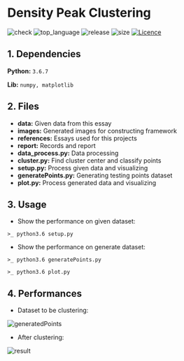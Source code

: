 # Density Peak Clustering 
![check](https://img.shields.io/github/status/s/pulls/freesinger/Density_Peak_Cluster/3.svg?style=flat)
![top_language](https://img.shields.io/github/languages/top/freesinger/Density_Peak_Cluster.svg?colorB=blue&logo=top_language&style=flat)
![release](https://img.shields.io/github/release/freesinger/Density_Peak_Cluster.svg?colorB=orange&style=flat)
![size](https://img.shields.io/github/repo-size/freesinger/Density_Peak_Cluster.svg?colorB=red&style=flat)
[![Licence](https://img.shields.io/github/license/freesinger/Density_Peak_Cluster.svg?style=flat)](https://github.com/freesinger/Density_Peak_Cluster/blob/master/LICENSE)

## 1. Dependencies

**Python:**  `3.6.7`

**Lib:**  `numpy, matplotlib`

## 2. Files

- **data:** Given data from this essay
- **images:** Generated images for constructing framework
- **references:** Essays used for this projects
- **report:** Records and report
- **data_process.py:** Data processing
- **cluster.py:** Find cluster center and classify points
- **setup.py:** Process given data and visualizing
- **generatePoints.py:** Generating testing points dataset
- **plot.py:** Process generated data and visualizing

## 3. Usage

- Show the performance on given dataset:

`>_ python3.6 setup.py`

- Show the performance on generate dataset:

`>_ python3.6 generatePoints.py`

`>_ python3.6 plot.py`

## 4. Performances

- Dataset to be clustering:

![generatedPoints](images/generatedPoints.png)

- After clustering:

![result](images/result.png)
